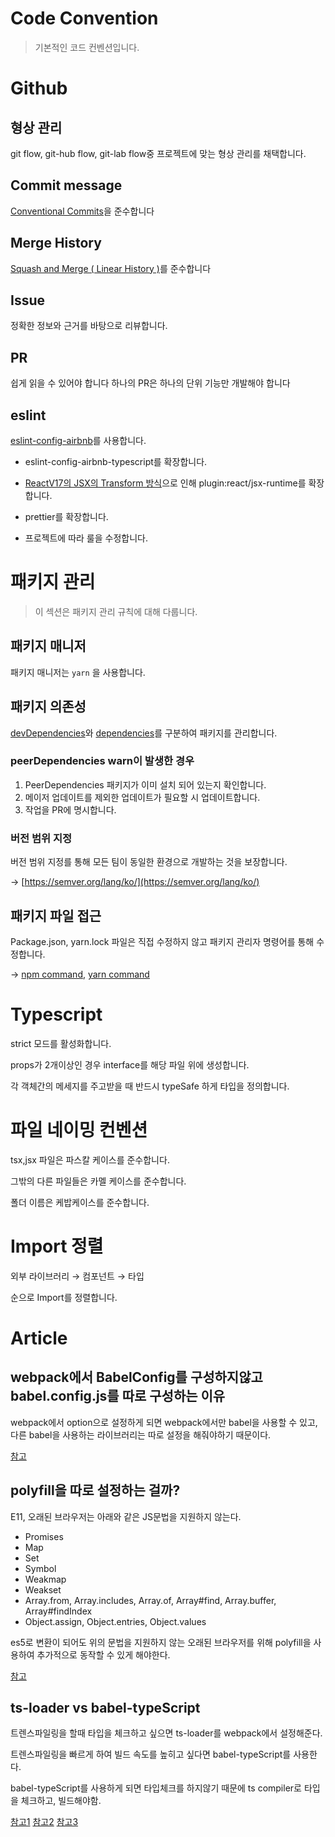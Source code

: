 # Code Convention

> 기본적인 코드 컨벤션입니다.

# Github

## 형상 관리

git flow, git-hub flow, git-lab flow중 프로젝트에 맞는 형상 관리를 채택합니다.

## Commit message

[Conventional Commits](https://www.conventionalcommits.org/ko/v1.0.0-beta.4/)을 준수합니다

## Merge History

[Squash and Merge ( Linear History )](https://tilog.io/argon1025/46)를 준수합니다

## Issue

정확한 정보와 근거를 바탕으로 리뷰합니다.

## PR

쉽게 읽을 수 있어야 합니다
하나의 PR은 하나의 단위 기능만 개발해야 합니다

## eslint

[eslint-config-airbnb](https://github.com/apple77y/javascript/tree/master/react)를 사용합니다.

- eslint-config-airbnb-typescript를 확장합니다.

- [ReactV17의 JSX의 Transform 방식](https://reactjs.org/blog/2020/09/22/introducing-the-new-jsx-transform.html)으로 인해 plugin:react/jsx-runtime를 확장합니다.

- prettier를 확장합니다.

- 프로젝트에 따라 룰을 수정합니다.

# 패키지 관리

> 이 섹션은 패키지 관리 규칙에 대해 다룹니다.

## 패키지 매니저

패키지 매니저는 `yarn` 을 사용합니다.

## 패키지 의존성

[devDependencies](https://docs.npmjs.com/cli/v8/configuring-npm/package-json#devdependencies)와 [dependencies](https://docs.npmjs.com/cli/v8/configuring-npm/package-json#dependencies)를 구분하여 패키지를 관리합니다.

### peerDependencies warn이 발생한 경우

1. PeerDependencies 패키지가 이미 설치 되어 있는지 확인합니다.
2. 메이저 업데이트를 제외한 업데이트가 필요할 시 업데이트합니다.
3. 작업을 PR에 명시합니다.

### 버전 범위 지정

버전 범위 지정를 통해 모든 팀이 동일한 환경으로 개발하는 것을 보장합니다.

→ [https://semver.org/lang/ko/](https://semver.org/lang/ko/)

## 패키지 파일 접근

Package.json, yarn.lock 파일은 직접 수정하지 않고 패키지 관리자 명령어를 통해 수정합니다.

→ [npm command](https://docs.npmjs.com/cli/v8/commands), [yarn command](https://classic.yarnpkg.com/en/docs/cli/)

# Typescript

strict 모드를 활성화합니다.

props가 2개이상인 경우 interface를 해당 파일 위에 생성합니다.

각 객체간의 메세지를 주고받을 때 반드시 typeSafe 하게 타입을 정의합니다.

# 파일 네이밍 컨벤션

tsx,jsx 파일은 파스칼 케이스를 준수합니다.

그밖의 다른 파일들은 카멜 케이스를 준수합니다.

폴더 이름은 케밥케이스를 준수합니다.

# Import 정렬

외부 라이브러리 → 컴포넌트 → 타입

순으로 Import를 정렬합니다.

# Article

## webpack에서 BabelConfig를 구성하지않고 babel.config.js를 따로 구성하는 이유

webpack에서 option으로 설정하게 되면 webpack에서만 babel을 사용할 수 있고, 다른 babel을 사용하는 라이브러리는 따로 설정을 해줘야하기 때문이다.

[참고](https://stackoverflow.com/questions/43206062/why-do-i-have-to-put-babel-presets-inside-babelrc-and-webpack-config-js/43208353#43208353)

## polyfill을 따로 설정하는 걸까?

E11, 오래된 브라우저는 아래와 같은 JS문법을 지원하지 않는다.

- Promises
- Map
- Set
- Symbol
- Weakmap
- Weakset
- Array.from, Array.includes, Array.of, Array#find, Array.buffer, Array#findIndex
- Object.assign, Object.entries, Object.values

es5로 변환이 되어도 위의 문법을 지원하지 않는 오래된 브라우저를 위해 polyfill을 사용하여 추가적으로 동작할 수 있게 해야한다.

[참고](https://levelup.gitconnected.com/why-you-should-add-babel-polyfill-for-every-react-application-1997bdb8a524)

## ts-loader vs babel-typeScript

트렌스파일링을 할때 타입을 체크하고 싶으면 ts-loader를 webpack에서 설정해준다.

트렌스파일링을 빠르게 하여 빌드 속도를 높히고 싶다면 babel-typeScript를 사용한다.

babel-typeScript를 사용하게 되면 타입체크를 하지않기 때문에 ts compiler로 타입을 체크하고, 빌드해야함.

[참고1](https://evanlouie.github.io/posts/typescript-babel-preset-typescript-ts-loader)
[참고2](https://stackoverflow.com/questions/38320220/how-to-setup-typescript-babel-webpack)
[참고3](https://www.typescriptlang.org/ko/docs/handbook/babel-with-typescript.html)
